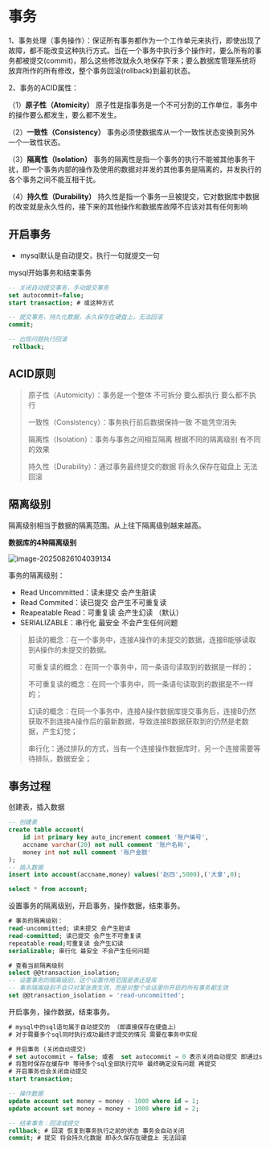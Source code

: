 # 事务

1、事务处理（事务操作）：保证所有事务都作为一个工作单元来执行，即使出现了故障，都不能改变这种执行方式。当在一个事务中执行多个操作时，要么所有的事务都被提交(commit)，那么这些修改就永久地保存下来；要么数据库管理系统将放弃所作的所有修改，整个事务回滚(rollback)到最初状态。

2、事务的ACID属性：

（1）**原子性（Atomicity）**
原子性是指事务是一个不可分割的工作单位，事务中的操作要么都发生，要么都不发生。 

（2）**一致性（Consistency）**
事务必须使数据库从一个一致性状态变换到另外一个一致性状态。

（3）**隔离性（Isolation）**
事务的隔离性是指一个事务的执行不能被其他事务干扰，即一个事务内部的操作及使用的数据对并发的其他事务是隔离的，并发执行的各个事务之间不能互相干扰。

（4）**持久性（Durability）**
持久性是指一个事务一旦被提交，它对数据库中数据的改变就是永久性的，接下来的其他操作和数据库故障不应该对其有任何影响

## 开启事务

- mysql默认是自动提交，执行一句就提交一句

mysql开始事务和结束事务

```sql
-- 关闭自动提交事务，手动提交事务
set autocommit=false; 
start transaction; # 或这种方式

-- 提交事务，持久化数据，永久保存在硬盘上，无法回滚
commit;

-- 出现问题执行回滚
 rollback;
```

## ACID原则

> 原子性（Automicity）：事务是一个整体 不可拆分 要么都执行 要么都不执行
>
> 一致性（Consistency）：事务执行前后数据保持一致 不能凭空消失
>
> 隔离性（Isolation）：事务与事务之间相互隔离 根据不同的隔离级别 有不同的效果
>
> 持久性（Durability）：通过事务最终提交的数据 将永久保存在磁盘上 无法回滚 

## 隔离级别

隔离级别相当于数据的隔离范围。从上往下隔离级别越来越高。

**数据库的4种隔离级别**

![image-20250826104039134](https://2216847528.oss-cn-beijing.aliyuncs.com/asset/image-20250826104039134.png)

事务的隔离级别：

- Read Uncommitted：读未提交 会产生脏读  
- Read Commited：读已提交 会产生不可重复读
- Reapeatable Read：可重复读 会产生幻读 （默认）
- SERIALIZABLE：串行化 最安全 不会产生任何问题   

> 脏读的概念：在一个事务中，连接A操作的未提交的数据，连接B能够读取到A操作的未提交的数据。
>
> 可重复读的概念：在同一个事务中，同一条语句读取到的数据是一样的；
>
> 不可重复读的概念：在同一个事务中，同一条语句读取到的数据是不一样的；
>
> 幻读的概念：在同一个事务中，连接A操作数据库提交事务后，连接B仍然获取不到连接A操作后的最新数据，导致连接B数据获取到的仍然是老数据，产生幻觉；
>
> 串行化：通过排队的方式，当有一个连接操作数据库时，另一个连接需要等待排队，数据安全；

## 事务过程

创建表，插入数据

```sql
-- 创建表
create table account(
	id int primary key auto_increment comment '账户编号',
	accname varchar(20) not null comment '账户名称',
	money int not null comment '账户金额'
);
-- 插入数据
insert into account(accname,money) values('赵四',5000),('大拿',0);

select * from account;
```

设置事务的隔离级别，开启事务，操作数据，结束事务。

```sql
# 事务的隔离级别：
read-uncommitted; 读未提交 会产生脏读  
read-committed; 读已提交 会产生不可重复读
repeatable-read;可重复读 会产生幻读 
serializable; 串行化 最安全 不会产生任何问题  

# 查看当前隔离级别
select @@transaction_isolation;
-- 设置事务的隔离级别，这个设置作用范围是表还是库
-- 事务隔离级别不会只对某张表生效，而是对整个会话里你开启的所有事务都生效
set @@transaction_isolation = 'read-uncommitted';
```

开启事务，操作数据，结束事务。

```sql
# mysql中的sql语句属于自动提交的 （即直接保存在硬盘上）
# 对于需要多个sql同时执行成功最终才提交的情况 需要在事务中实现 

# 开启事务 (关闭自动提交)
# set autocommit = false; 或者  set autocommit = 0 表示关闭自动提交 即通过sql执行的数据
# 将暂时保存在缓存中 等待多个sql全部执行完毕 最终确定没有问题 再提交 
# 开启事务也会关闭自动提交 
start transaction; 

-- 操作数据
update account set money = money - 1000 where id = 1;
update account set money = money + 1000 where id = 2;

-- 结束事务：回滚或提交
rollback; # 回滚 恢复到事务执行之前的状态 事务会自动关闭
commit; # 提交 将会持久化数据 即永久保存在硬盘上 无法回滚
```

